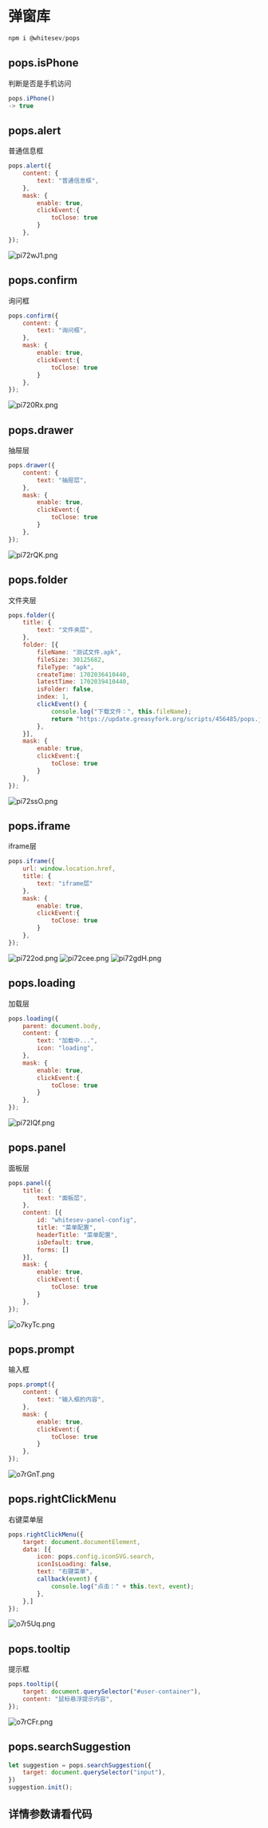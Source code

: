 # 弹窗库

```js
npm i @whitesev/pops
```

## pops.isPhone

判断是否是手机访问

```js
pops.iPhone()
-> true
```

## pops.alert

普通信息框

```js
pops.alert({
    content: {
        text: "普通信息框",
    },
    mask: {
        enable: true,
        clickEvent:{
            toClose: true
        }
    },
});
```

![pi72wJ1.png](https://s11.ax1x.com/2023/12/23/pi72wJ1.png)

## pops.confirm

询问框

```js
pops.confirm({
    content: {
        text: "询问框",
    },
    mask: {
        enable: true,
        clickEvent:{
            toClose: true
        }
    },
});
```

![pi720Rx.png](https://s11.ax1x.com/2023/12/23/pi720Rx.png)

## pops.drawer

抽屉层

```js
pops.drawer({
    content: {
        text: "抽屉层",
    },
    mask: {
        enable: true,
        clickEvent:{
            toClose: true
        }
    },
});
```

![pi72rQK.png](https://s11.ax1x.com/2023/12/23/pi72rQK.png)

## pops.folder

文件夹层

```js
pops.folder({
    title: {
        text: "文件夹层",
    },
    folder: [{
        fileName: "测试文件.apk",
        fileSize: 30125682,
        fileType: "apk",
        createTime: 1702036410440,
        latestTime: 1702039410440,
        isFolder: false,
        index: 1,
        clickEvent() {
            console.log("下载文件：", this.fileName);
            return "https://update.greasyfork.org/scripts/456485/pops.js";
        },
    }],
    mask: {
        enable: true,
        clickEvent:{
            toClose: true
        }
    },
});
```

![pi72ssO.png](https://s11.ax1x.com/2023/12/23/pi72ssO.png)

## pops.iframe

iframe层

```js
pops.iframe({
    url: window.location.href,
    title: {
        text: "iframe层"
    },
    mask: {
        enable: true,
        clickEvent:{
            toClose: true
        }
    },
});
```

![pi722od.png](https://s11.ax1x.com/2023/12/23/pi722od.png)
![pi72cee.png](https://s11.ax1x.com/2023/12/23/pi72cee.png)
![pi72gdH.png](https://s11.ax1x.com/2023/12/23/pi72gdH.png)

## pops.loading

加载层

```js
pops.loading({
    parent: document.body,
    content: {
        text: "加载中...",
        icon: "loading",
    },
    mask: {
        enable: true,
        clickEvent:{
            toClose: true
        }
    },
});
```

![pi72IQf.png](https://s11.ax1x.com/2023/12/23/pi72IQf.png)

## pops.panel

面板层

```js
pops.panel({
    title: {
        text: "面板层",
    },
    content: [{
        id: "whitesev-panel-config",
        title: "菜单配置",
        headerTitle: "菜单配置",
        isDefault: true,
        forms: []
    }],
    mask: {
        enable: true,
        clickEvent:{
            toClose: true
        }
    },
});
```

![o7kyTc.png](https://vip.helloimg.com/i/2024/03/17/65f68c239ece4.png)

## pops.prompt

输入框

```js
pops.prompt({
    content: {
        text: "输入框的内容",
    },
    mask: {
        enable: true,
        clickEvent:{
            toClose: true
        }
    },
});
```

![o7rGnT.png](https://vip.helloimg.com/i/2024/03/17/65f68c25cf459.png)

## pops.rightClickMenu

右键菜单层

```js
pops.rightClickMenu({
    target: document.documentElement,
    data: [{
        icon: pops.config.iconSVG.search,
        iconIsLoading: false,
        text: "右键菜单",
        callback(event) {
            console.log("点击：" + this.text, event);
        },
    },]
});
```

![o7r5Uq.png](https://vip.helloimg.com/i/2024/03/17/65f68c281dcb0.png)

## pops.tooltip

提示框

```js
pops.tooltip({
    target: document.querySelector("#user-container"),
    content: "鼠标悬浮提示内容",
});
```

![o7rCFr.png](https://vip.helloimg.com/i/2024/03/17/65f68c299c729.png)

## pops.searchSuggestion

```js
let suggestion = pops.searchSuggestion({
    target: document.querySelector("input"),
})
suggestion.init();
```

## 详情参数请看代码

